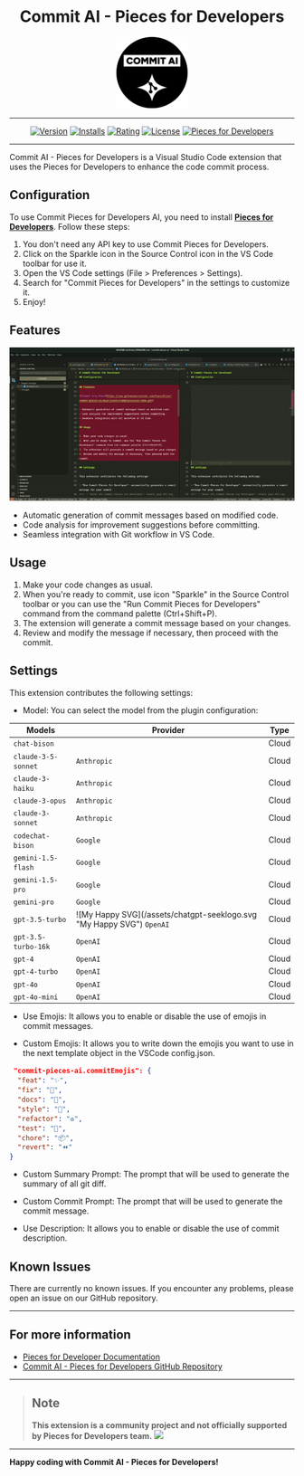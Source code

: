 <div align="center">

# Commit AI - Pieces for Developers

<img src="assets/icon.png" width="25%">

---

[![Version][version-badge]][marketplace-url]
[![Installs][installs-badge]][marketplace-url]
[![Rating][rating-badge]][marketplace-url]
[![License][license-badge]][license-url]
[![Pieces for Developers][pieces-badge]][pieces-url]

[version-badge]: https://img.shields.io/visual-studio-marketplace/v/DavideLadisa.commit-pieces-ai?style=for-the-badge
[installs-badge]: https://img.shields.io/visual-studio-marketplace/i/DavideLadisa.commit-pieces-ai?style=for-the-badge
[rating-badge]: https://img.shields.io/visual-studio-marketplace/r/DavideLadisa.commit-pieces-ai?style=for-the-badge
[license-badge]: https://img.shields.io/github/license/FrancoStino/commit-pieces-ai?style=for-the-badge
[pieces-badge]: https://img.shields.io/badge/pieces-for%20developers-191919?style=for-the-badge&logo=data%3Aimage%2Fpng%3Bbase64%2CiVBORw0KGgoAAAANSUhEUgAAABQAAAAUCAQAAAAngNWGAAAB3UlEQVQoz11TTWgTQRj9IGya7UpEPMVuLagYkQr%20QOpRtOBJBBc8eyqCIHgrrYRiipeCCF715E2rULEU3cZWIqXUCtp68Kg0a8EF0WgS7TrveZidZDff6c03b773zTdvROJwxBusToXv%20Y8kqcKNWsUbcqQnhrN%20OWqyJ6KWXznWl6CV8sFLs6nYYAOqQ64vlfaYalbwQif%2F8g6KyDDDI5jBn5j6dXmkT0Tysj6pEy2eR4F3sYmPuIcBnoXpZXXaEbmyL%2FqllzdwEAGM5DaLuG5WratDUr2p8Q%2FafIbkVXzY%2FB7j2rSEbzVcQp5tfsElnMYsSHKHe7EQHw03hTsazilXkRcxigpy3AIJunhsNJQYoSfKVeBR9RCkjTcgt2Bxo9NMh%2FiIriJP4AGIfvWa5DWcRLfpjvSschU5hlG00a8WOAGHK12eknBNo6fKVWSdh3gAGea4H4uJGYQfpDah4XM1oEjyJ%20%2FDwm20Uq9euyVjhahBkqvIcRsk%20RkZfkpNNGp6g%20LIq3FthlM4gxUsYwTnkOJxfSovInLcCudJss4LyMLGZXxL0YLF4ayx2a5gXiebaKeLse6XdiccediaGzfmSPT22y8Xsz0et8UrVCeDtXiuUfiuWvbc7lf4Dx%2FMT2rumNvaAAAAAElFTkSuQmCC
[marketplace-url]: https://marketplace.visualstudio.com/items?itemName=DavideLadisa.commit-pieces-ai
[license-url]: https://github.com/FrancoStino/commit-pieces-ai/blob/main/LICENSE
[pieces-url]: https://pieces.app/

</div>

---

Commit AI - Pieces for Developers is a Visual Studio Code extension that uses the Pieces for Developers to enhance the code commit process.

## Configuration

To use Commit Pieces for Developers AI, you need to install **[Pieces for Developers](https://pieces.app/)**. Follow these steps:

1. You don't need any API key to use Commit Pieces for Developers.
2. Click on the Sparkle icon in the Source Control icon in the VS Code toolbar for use it.
3. Open the VS Code settings (File > Preferences > Settings).
4. Search for "Commit Pieces for Developers" in the settings to customize it.
5. Enjoy!

## Features

![Commit Groq Demo](assets/commitpiecesai-demo.gif)

-   Automatic generation of commit messages based on modified code.
-   Code analysis for improvement suggestions before committing.
-   Seamless integration with Git workflow in VS Code.

## Usage

<!-- Insert icon svg Sparkle -->

1. Make your code changes as usual.
2. When you're ready to commit, use icon "Sparkle" in the Source Control toolbar or you can use the "Run Commit Pieces for Developers" command from the command palette (Ctrl+Shift+P).
3. The extension will generate a commit message based on your changes.
4. Review and modify the message if necessary, then proceed with the commit.

## Settings

This extension contributes the following settings:

- Model: You can select the model from the plugin configuration:


<table>
    <thead>
        <tr>
            <th>Models</th>
            <th>Provider</th>
            <th>Type</th>
        </tr>
    </thead>
    <tbody>
        <tr>
            <td><code>chat-bison</code></td>
            <td></td>
            <td>Cloud</td>
        </tr>
        <tr>
            <td><code>claude-3-5-sonnet</code></td>
            <td><code>Anthropic</code></td>
            <td>Cloud</td>
        </tr>
        <tr>
            <td><code>claude-3-haiku</code></td>
            <td><code>Anthropic</code></td>
            <td>Cloud</td>
        </tr>
        <tr>
            <td><code>claude-3-opus</code></td>
            <td><code>Anthropic</code></td>
            <td>Cloud</td>
        </tr>
        <tr>
            <td><code>claude-3-sonnet</code></td>
            <td><code>Anthropic</code></td>
            <td>Cloud</td>
        </tr>
        <tr>
            <td><code>codechat-bison</code></td>
            <td><code>Google</code></td>
            <td>Cloud</td>
        </tr>
        <tr>
            <td><code>gemini-1.5-flash</code></td>
            <td><code>Google</code></td>
            <td>Cloud</td>
        </tr>
        <tr>
            <td><code>gemini-1.5-pro</code></td>
            <td><code>Google</code></td>
            <td>Cloud</td>
        </tr>
        <tr>
            <td><code>gemini-pro</code></td>
            <td><code>Google</code></td>
            <td>Cloud</td>
        </tr>
        <tr>
            <td><code>gpt-3.5-turbo</code></td>
            <td>
            ![My Happy SVG](/assets/chatgpt-seeklogo.svg "My Happy SVG")
 <code>OpenAI</code></td>
            <td>Cloud</td>
        </tr>
        <tr>
            <td><code>gpt-3.5-turbo-16k</code></td>
            <td><code>OpenAI</code></td>
            <td>Cloud</td>
        </tr>
        <tr>
            <td><code>gpt-4</code></td>
            <td><code>OpenAI</code></td>
            <td>Cloud</td>
        </tr>
        <tr>
            <td><code>gpt-4-turbo</code></td>
            <td><code>OpenAI</code></td>
            <td>Cloud</td>
        </tr>
        <tr>
            <td><code>gpt-4o</code></td>
            <td><code>OpenAI</code></td>
            <td>Cloud</td>
        </tr>
        <tr>
            <td><code>gpt-4o-mini</code></td>
            <td><code>OpenAI</code></td>
            <td>Cloud</td>
        </tr>
    </tbody>
</table>

- Use Emojis: It allows you to enable or disable the use of emojis in commit messages.

- Custom Emojis: It allows you to write down the emojis you want to use in the next template object in the VSCode config.json.

```json
 "commit-pieces-ai.commitEmojis": {
  "feat": "✨",
  "fix": "🐛",
  "docs": "📝",
  "style": "💎",
  "refactor": "♻️",
  "test": "🧪",
  "chore": "📦",
  "revert": "⏪"
}
```

- Custom Summary Prompt: The prompt that will be used to generate the summary of all git diff.

- Custom Commit Prompt: The prompt that will be used to generate the commit message.

- Use Description: It allows you to enable or disable the use of commit description.

## Known Issues

There are currently no known issues. If you encounter any problems, please open an issue on our GitHub repository.

---

## For more information

-   [Pieces for Developer Documentation](https://docs.pieces.app/)
-   [Commit AI - Pieces for Developers GitHub Repository](https://github.com/FrancoStino/commit-pieces-ai)

---

>## Note
>**This extension is a community project and not officially supported by Pieces for Developers team.** <img src="https://cdn.discordapp.com/emojis/1099134036481413140.gif?size=40">

---

**Happy coding with Commit AI - Pieces for Developers!**
